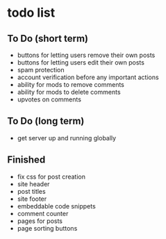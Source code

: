 # todo list

## To Do (short term)

- buttons for letting users remove their own posts
- buttons for letting users edit their own posts
- spam protection
- account verification before any important actions
- ability for mods to remove comments
- ability for mods to delete comments
- upvotes on comments

## To Do (long term)

- get server up and running globally

## Finished

- fix css for post creation
- site header
- post titles
- site footer
- embeddable code snippets
- comment counter
- pages for posts
- page sorting buttons

